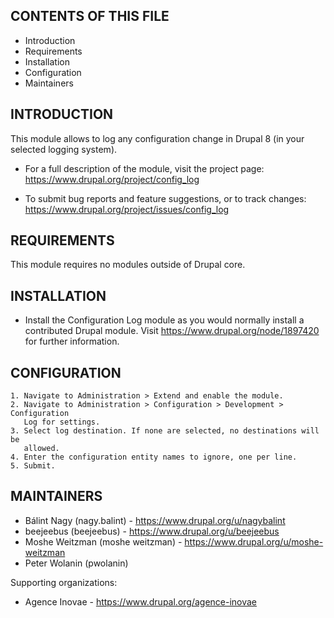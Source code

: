 CONTENTS OF THIS FILE
---------------------

 * Introduction
 * Requirements
 * Installation
 * Configuration
 * Maintainers


INTRODUCTION
------------

This module allows to log any configuration change in Drupal 8 (in your selected
logging system).

 * For a full description of the module, visit the project page:
   https://www.drupal.org/project/config_log

 * To submit bug reports and feature suggestions, or to track changes:
   https://www.drupal.org/project/issues/config_log


REQUIREMENTS
------------

This module requires no modules outside of Drupal core.


INSTALLATION
------------

 * Install the Configuration Log module as you would normally install a
   contributed Drupal module. Visit
   https://www.drupal.org/node/1897420 for further information.


CONFIGURATION
-------------

    1. Navigate to Administration > Extend and enable the module.
    2. Navigate to Administration > Configuration > Development > Configuration
       Log for settings.
    3. Select log destination. If none are selected, no destinations will be
       allowed.
    4. Enter the configuration entity names to ignore, one per line.
    5. Submit.


MAINTAINERS
-----------

 * Bálint Nagy (nagy.balint) - https://www.drupal.org/u/nagybalint
 * beejeebus (beejeebus) - https://www.drupal.org/u/beejeebus
 * Moshe Weitzman (moshe weitzman) - https://www.drupal.org/u/moshe-weitzman
 * Peter Wolanin (pwolanin)

Supporting organizations:

 * Agence Inovae - https://www.drupal.org/agence-inovae
